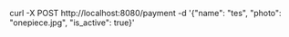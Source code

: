 curl -X POST http://localhost:8080/payment -d '{"name": "tes", "photo": "onepiece.jpg", "is_active": true}'